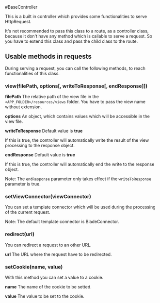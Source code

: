 #BaseController

This is a built in controller which provides some functionalities to serve HttpRequest.

It's not recommended to pass this class to a route, as a controller class, because it don't have any method which is callable to serve a request. So you have to extend this class and pass the child class to the route.

## Usable methods in requests

During serving a request, you can call the following methods, to reach functionalities of this class.

### view(filePath, options[, writeToResponse[, endResponse]])

**filePath**
The relative path of the view file in the `<APP_FOLDER>/resources/views` folder. You have to pass the view name without extension.

**options**
An object, which contains values which will be accessible in the view file.

**writeToResponse**
Default value is **true**

If this is true, the controller will automatically write the result of the view processing to the response object.

**endResponse**
Default value is **true**

If this is true, the controller will automatically end the write to the response object.

Note: The `endResponse` parameter only takes effect if the `writeToResponse` parameter is true.

### setViewConnector(viewConnector)
You can set a template connector which will be used during the processing of the current request.

Note: The default template connector is BladeConnector.

### redirect(url)
You can redirect a request to an other URL.

**url**
The URL where the request have to be redirected.

### setCookie(name, value)
With this method you can set a value to a cookie.

**name**
The name of the cookie to be setted.

**value**
The value to be set to the cookie.